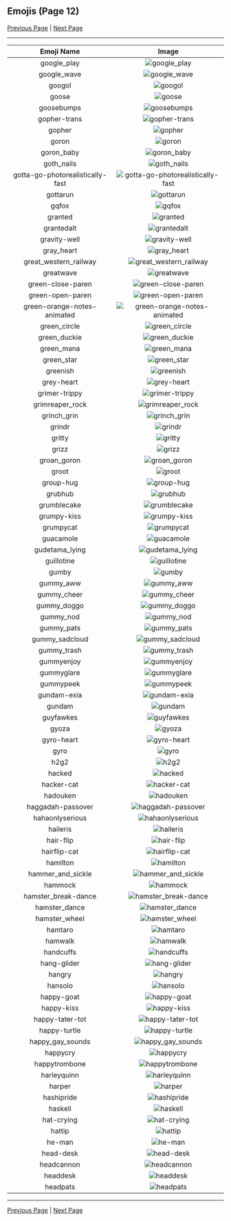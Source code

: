 
  ## Emojis (Page 12)

  [Previous Page](/docs/lgbtintech/page-f-0011.md)
   | [Next Page](/docs/lgbtintech/page-h-0013.md)

  <hr />

  |Emoji Name|Image|
  | :-: | :-: |
  |google_play| ![google_play](/emojis/lgbtintech/google_play.png)|
  |google_wave| ![google_wave](/emojis/lgbtintech/google_wave.jpg)|
  |googol| ![googol](/emojis/lgbtintech/googol.png)|
  |goose| ![goose](/emojis/lgbtintech/goose.png)|
  |goosebumps| ![goosebumps](/emojis/lgbtintech/goosebumps.png)|
  |gopher-trans| ![gopher-trans](/emojis/lgbtintech/gopher-trans.png)|
  |gopher| ![gopher](/emojis/lgbtintech/gopher.png)|
  |goron| ![goron](/emojis/lgbtintech/goron.png)|
  |goron_baby| ![goron_baby](/emojis/lgbtintech/goron_baby.jpg)|
  |goth_nails| ![goth_nails](/emojis/lgbtintech/goth_nails.png)|
  |gotta-go-photorealistically-fast| ![gotta-go-photorealistically-fast](/emojis/lgbtintech/gotta-go-photorealistically-fast.jpg)|
  |gottarun| ![gottarun](/emojis/lgbtintech/gottarun.gif)|
  |gqfox| ![gqfox](/emojis/lgbtintech/gqfox.png)|
  |granted| ![granted](/emojis/lgbtintech/granted.png)|
  |grantedalt| ![grantedalt](/emojis/lgbtintech/grantedalt.png)|
  |gravity-well| ![gravity-well](/emojis/lgbtintech/gravity-well.png)|
  |gray_heart| ![gray_heart](/emojis/lgbtintech/gray_heart.jpg)|
  |great_western_railway| ![great_western_railway](/emojis/lgbtintech/great_western_railway.png)|
  |greatwave| ![greatwave](/emojis/lgbtintech/greatwave.png)|
  |green-close-paren| ![green-close-paren](/emojis/lgbtintech/green-close-paren.png)|
  |green-open-paren| ![green-open-paren](/emojis/lgbtintech/green-open-paren.png)|
  |green-orange-notes-animated| ![green-orange-notes-animated](/emojis/lgbtintech/green-orange-notes-animated.gif)|
  |green_circle| ![green_circle](/emojis/lgbtintech/green_circle.png)|
  |green_duckie| ![green_duckie](/emojis/lgbtintech/green_duckie.png)|
  |green_mana| ![green_mana](/emojis/lgbtintech/green_mana.png)|
  |green_star| ![green_star](/emojis/lgbtintech/green_star.png)|
  |greenish| ![greenish](/emojis/lgbtintech/greenish.gif)|
  |grey-heart| ![grey-heart](/emojis/lgbtintech/grey-heart.png)|
  |grimer-trippy| ![grimer-trippy](/emojis/lgbtintech/grimer-trippy.gif)|
  |grimreaper_rock| ![grimreaper_rock](/emojis/lgbtintech/grimreaper_rock.gif)|
  |grinch_grin| ![grinch_grin](/emojis/lgbtintech/grinch_grin.png)|
  |grindr| ![grindr](/emojis/lgbtintech/grindr.jpg)|
  |gritty| ![gritty](/emojis/lgbtintech/gritty.png)|
  |grizz| ![grizz](/emojis/lgbtintech/grizz.gif)|
  |groan_goron| ![groan_goron](/emojis/lgbtintech/groan_goron.jpg)|
  |groot| ![groot](/emojis/lgbtintech/groot.png)|
  |group-hug| ![group-hug](/emojis/lgbtintech/group-hug.png)|
  |grubhub| ![grubhub](/emojis/lgbtintech/grubhub.png)|
  |grumblecake| ![grumblecake](/emojis/lgbtintech/grumblecake.png)|
  |grumpy-kiss| ![grumpy-kiss](/emojis/lgbtintech/grumpy-kiss.png)|
  |grumpycat| ![grumpycat](/emojis/lgbtintech/grumpycat.png)|
  |guacamole| ![guacamole](/emojis/lgbtintech/guacamole.png)|
  |gudetama_lying| ![gudetama_lying](/emojis/lgbtintech/gudetama_lying.png)|
  |guillotine| ![guillotine](/emojis/lgbtintech/guillotine.png)|
  |gumby| ![gumby](/emojis/lgbtintech/gumby.png)|
  |gummy_aww| ![gummy_aww](/emojis/lgbtintech/gummy_aww.png)|
  |gummy_cheer| ![gummy_cheer](/emojis/lgbtintech/gummy_cheer.gif)|
  |gummy_doggo| ![gummy_doggo](/emojis/lgbtintech/gummy_doggo.png)|
  |gummy_nod| ![gummy_nod](/emojis/lgbtintech/gummy_nod.gif)|
  |gummy_pats| ![gummy_pats](/emojis/lgbtintech/gummy_pats.gif)|
  |gummy_sadcloud| ![gummy_sadcloud](/emojis/lgbtintech/gummy_sadcloud.png)|
  |gummy_trash| ![gummy_trash](/emojis/lgbtintech/gummy_trash.png)|
  |gummyenjoy| ![gummyenjoy](/emojis/lgbtintech/gummyenjoy.png)|
  |gummyglare| ![gummyglare](/emojis/lgbtintech/gummyglare.png)|
  |gummypeek| ![gummypeek](/emojis/lgbtintech/gummypeek.png)|
  |gundam-exia| ![gundam-exia](/emojis/lgbtintech/gundam-exia.jpg)|
  |gundam| ![gundam](/emojis/lgbtintech/gundam.jpg)|
  |guyfawkes| ![guyfawkes](/emojis/lgbtintech/guyfawkes.png)|
  |gyoza| ![gyoza](/emojis/lgbtintech/gyoza.png)|
  |gyro-heart| ![gyro-heart](/emojis/lgbtintech/gyro-heart.png)|
  |gyro| ![gyro](/emojis/lgbtintech/gyro.png)|
  |h2g2| ![h2g2](/emojis/lgbtintech/h2g2.png)|
  |hacked| ![hacked](/emojis/lgbtintech/hacked.png)|
  |hacker-cat| ![hacker-cat](/emojis/lgbtintech/hacker-cat.png)|
  |hadouken| ![hadouken](/emojis/lgbtintech/hadouken.gif)|
  |haggadah-passover| ![haggadah-passover](/emojis/lgbtintech/haggadah-passover.png)|
  |hahaonlyserious| ![hahaonlyserious](/emojis/lgbtintech/hahaonlyserious.gif)|
  |haileris| ![haileris](/emojis/lgbtintech/haileris.png)|
  |hair-flip| ![hair-flip](/emojis/lgbtintech/hair-flip.gif)|
  |hairflip-cat| ![hairflip-cat](/emojis/lgbtintech/hairflip-cat.gif)|
  |hamilton| ![hamilton](/emojis/lgbtintech/hamilton.png)|
  |hammer_and_sickle| ![hammer_and_sickle](/emojis/lgbtintech/hammer_and_sickle.png)|
  |hammock| ![hammock](/emojis/lgbtintech/hammock.png)|
  |hamster_break-dance| ![hamster_break-dance](/emojis/lgbtintech/hamster_break-dance.gif)|
  |hamster_dance| ![hamster_dance](/emojis/lgbtintech/hamster_dance.gif)|
  |hamster_wheel| ![hamster_wheel](/emojis/lgbtintech/hamster_wheel.gif)|
  |hamtaro| ![hamtaro](/emojis/lgbtintech/hamtaro.gif)|
  |hamwalk| ![hamwalk](/emojis/lgbtintech/hamwalk.gif)|
  |handcuffs| ![handcuffs](/emojis/lgbtintech/handcuffs.png)|
  |hang-glider| ![hang-glider](/emojis/lgbtintech/hang-glider.png)|
  |hangry| ![hangry](/emojis/lgbtintech/hangry.png)|
  |hansolo| ![hansolo](/emojis/lgbtintech/hansolo.png)|
  |happy-goat| ![happy-goat](/emojis/lgbtintech/happy-goat.gif)|
  |happy-kiss| ![happy-kiss](/emojis/lgbtintech/happy-kiss.png)|
  |happy-tater-tot| ![happy-tater-tot](/emojis/lgbtintech/happy-tater-tot.gif)|
  |happy-turtle| ![happy-turtle](/emojis/lgbtintech/happy-turtle.gif)|
  |happy_gay_sounds| ![happy_gay_sounds](/emojis/lgbtintech/happy_gay_sounds.png)|
  |happycry| ![happycry](/emojis/lgbtintech/happycry.png)|
  |happytrombone| ![happytrombone](/emojis/lgbtintech/happytrombone.png)|
  |harleyquinn| ![harleyquinn](/emojis/lgbtintech/harleyquinn.png)|
  |harper| ![harper](/emojis/lgbtintech/harper.jpg)|
  |hashipride| ![hashipride](/emojis/lgbtintech/hashipride.png)|
  |haskell| ![haskell](/emojis/lgbtintech/haskell.png)|
  |hat-crying| ![hat-crying](/emojis/lgbtintech/hat-crying.png)|
  |hattip| ![hattip](/emojis/lgbtintech/hattip.gif)|
  |he-man| ![he-man](/emojis/lgbtintech/he-man.gif)|
  |head-desk| ![head-desk](/emojis/lgbtintech/head-desk.gif)|
  |headcannon| ![headcannon](/emojis/lgbtintech/headcannon.png)|
  |headdesk| ![headdesk](/emojis/lgbtintech/headdesk.png)|
  |headpats| ![headpats](/emojis/lgbtintech/headpats.gif)|

  <hr/>
  
  [Previous Page](/docs/lgbtintech/page-f-0011.md)
   | [Next Page](/docs/lgbtintech/page-h-0013.md)